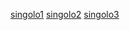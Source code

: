 [singolo1](https://jimmba-singolo1.netlify.com)
[singolo2](https://jimmba-singolo2.netlify.com)
[singolo3](https://jimmba-singolo3.netlify.com)
